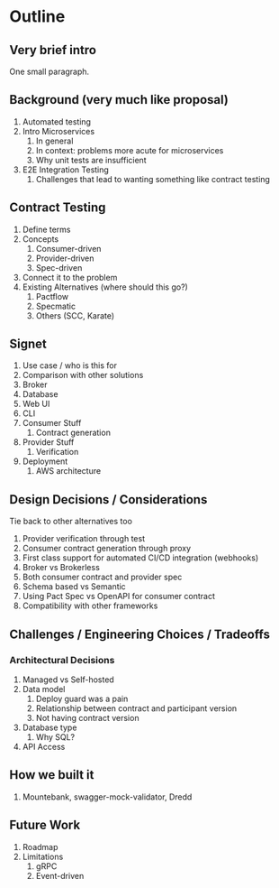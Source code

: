 # Outline

## Very brief intro

One small paragraph.

## Background (very much like proposal)

1. Automated testing
2. Intro Microservices
    1. In general
    2. In context: problems more acute for microservices
    3. Why unit tests are insufficient
3. E2E Integration Testing
    1. Challenges that lead to wanting something like contract testing

## Contract Testing

1. Define terms
2. Concepts
   1. Consumer-driven
   2. Provider-driven
   3. Spec-driven
3. Connect it to the problem
4. Existing Alternatives (where should this go?)
   1. Pactflow
   2. Specmatic
   3. Others (SCC, Karate)

## Signet

1. Use case / who is this for
2. Comparison with other solutions
3. Broker
4. Database
5. Web UI
6. CLI
7. Consumer Stuff
   1. Contract generation
8. Provider Stuff
   1. Verification
9. Deployment
   1. AWS architecture

## Design Decisions / Considerations

Tie back to other alternatives too

1. Provider verification through test
2. Consumer contract generation through proxy
3. First class support for automated CI/CD integration (webhooks)
4. Broker vs Brokerless
5. Both consumer contract and provider spec
6. Schema based vs Semantic
7. Using Pact Spec vs OpenAPI for consumer contract
8. Compatibility with other frameworks

## Challenges / Engineering Choices / Tradeoffs

### Architectural Decisions

1. Managed vs Self-hosted
2. Data model
   1. Deploy guard was a pain
   2. Relationship between contract and participant version
   3. Not having contract version
3. Database type
   1. Why SQL?
4. API Access

## How we built it

1. Mountebank, swagger-mock-validator, Dredd

## Future Work

1. Roadmap
2. Limitations
   1. gRPC
   2. Event-driven
